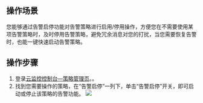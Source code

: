 ## 操作场景

您能够通过告警启停功能对告警策略进行启用/停用操作，方便您在不需要使用某项告警策略时，及时停用告警策略，避免冗余消息对您的打扰，当您需要恢复告警时，也能一键快速启动告警策略。 

## 操作步骤

1. 登录[云监控控制台—策略管理页](https://console.cloud.tencent.com/monitor/alarm2/policy)。。
2. 找到您需要操作的策略，在“告警启停”一列下，单击“告警启停”开关，即可启动或停止该策略的告警功能。
![](https://qcloudimg.tencent-cloud.cn/raw/5b2f9c1fcd5ec07ede1f52679067eb40.png)

